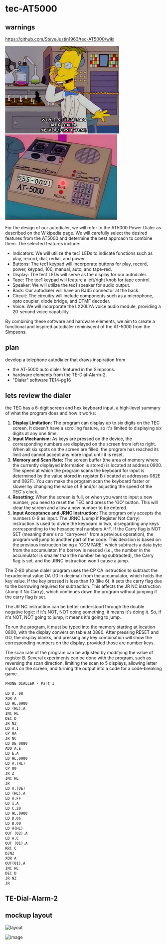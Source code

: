# tec-AT5000
## warnings
https://github.com/SteveJustin1963/tec-AT5000/wiki


![](https://github.com/SteveJustin1963/tec-AT5000/blob/master/pics/mp1.png)
![](https://github.com/SteveJustin1963/tec-AT5000/blob/master/pics/mpad1.png)

For the design of our autodialer, we will refer to the AT5000 Power Dialer as described on the Wikipedia page. We will carefully select the desired features from the AT5000 and determine the best approach to combine them. The selected features include:

- Indicators: We will utilize the tec1 LEDs to indicate functions such as play, record, dial, redial, and power.
- Buttons: The tec1 keypad will incorporate buttons for play, record, power, keypad, 100, manual, auto, and tape-red.
- Display: The tec1 LEDs will serve as the display for our autodialer.
- Tape: The tec1 keypad will feature a left/right knob for tape control.
- Speaker: We will utilize the tec1 speaker for audio output.
- Back: Our autodialer will have an RJ45 connector at the back.
- Circuit: The circuitry will include components such as a microphone, opto coupler, diode bridge, and DTMF decoder.
- Voice: We will incorporate the LX20LYA voice audio module, providing a 20-second voice capability.

By combining these software and hardware elements, we aim to create a functional and inspired autodialer reminiscent of the AT-5000 from the Simpsons.


## plan 
develop a telephone autodialer that draws inspiration from 
- the AT-5000 auto dialer featured in the Simpsons. 
- hardware elements from the TE-Dial-Alarm-2. 
- "Dialer" software TE14-pg16 


## lets review the dialer

the TEC has a 6-digit screen and hex keyboard input. a high-level summary of what the program does and how it works:

1. **Display Limitation:** The program can display up to six digits on the TEC screen. It doesn't have a scrolling feature, so it's limited to displaying six digits at any one time.
2. **Input Mechanism:** As keys are pressed on the device, the corresponding numbers are displayed on the screen from left to right. When all six spots on the screen are filled, the program has reached its limit and cannot accept any more input until it is reset.
3. **Memory and Scan Rate:** The screen buffer (the area of memory where the currently displayed information is stored) is located at address 0900. The speed at which the program scans the keyboard for input is determined by the value stored in register B (located at addresses 082E and 082F). You can make the program scan the keyboard faster or slower by changing the value of B and/or adjusting the speed of the TEC's clock.
4. **Resetting:** When the screen is full, or when you want to input a new number, you need to reset the TEC and press the 'GO' button. This will clear the screen and allow a new number to be entered.
5. **Input Acceptance and JRNC Instruction:** The program only accepts the numbers 0-9 as input. The JRNC (Jump if Register Not Carry) instruction is used to divide the keyboard in two, disregarding any keys corresponding to the hexadecimal numbers A-F. If the Carry flag is NOT SET (meaning there's no "carryover" from a previous operation), the program will jump to another part of the code. This decision is based on the previous instruction being a 'COMPARE', which subtracts a data byte from the accumulator. If a borrow is needed (i.e., the number in the accumulator is smaller than the number being subtracted), the Carry flag is set, and the JRNC instruction won't cause a jump.

The Z-80 phone dialer program uses the CP OA instruction to subtract the hexadecimal value OA (10 in decimal) from the accumulator, which holds the key value. If the key pressed is less than 10 (like 6), it sets the carry flag due to the borrowing required for subtraction. This affects the JR NC instruction (Jump if No Carry), which continues down the program without jumping if the carry flag is set.

The JR NC instruction can be better understood through the double negative logic: if it's NOT, NOT doing something, it means it's doing it. So, if it's NOT, NOT going to jump, it means it's going to jump.

To run the program, it must be typed into the memory starting at location 0800, with the display conversion table at 0880. After pressing RESET and GO, the display blanks, and pressing any key combination will show the corresponding numbers on the display, provided those are number keys.

The scan rate of the program can be adjusted by modifying the value of register B. Several experiments can be done with the program, such as reversing the scan direction, limiting the scan to 5 displays, allowing letter inputs on the screen, and turning the output into a code for a code-breaking game.

```
PHONE DIALLER - Part I 

LD D, 08 
XOR A 
LD HL,0900 
LD (HL),A 
INC HL 
DEC D 
JR NZ 
LD A,I 
CP 0A
JR NC 
LD DE 0880
ADD A,E 
LD E,A 
LD HL,0900 
LD A,(HL) 
CP 00
JR Z 
INC HL 
JR 
LD A,(DE) 
LD (HL),A 
LD A,FF 
LD I,A 
LD C,20 
LD HL,0900 
LD D,06
LD B,00
LD A(HL) 
OUT (02),A 
LD A,C 
OUT (01),A 
RRC C 
DJNZ 
XOR A 
OUT(01),A 
INC HL 
DEC D 
JR NZ 
JR 
```

## TE-Dial-Alarm-2


##  mockup layout

![layout](https://user-images.githubusercontent.com/58069246/205056653-5459de57-910f-4eac-83e6-3f8193f32d24.png)

![image](https://user-images.githubusercontent.com/58069246/209416173-8975d636-3432-493c-9972-6893980a00f0.png)

